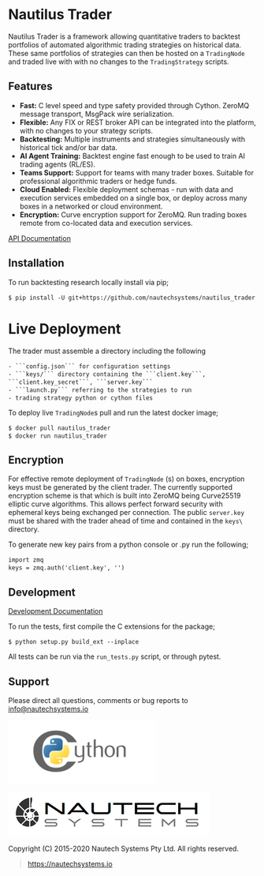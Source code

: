 # Nautilus Trader

Nautilus Trader is a framework allowing quantitative traders to backtest portfolios of automated
algorithmic trading strategies on historical data. These same portfolios of strategies can then be
hosted on a ```TradingNode``` and traded live with with no changes to the ```TradingStrategy```
scripts.

## Features
* **Fast:** C level speed and type safety provided through Cython. ZeroMQ message transport, MsgPack wire serialization.
* **Flexible:** Any FIX or REST broker API can be integrated into the platform, with no changes to your strategy scripts.
* **Backtesting:** Multiple instruments and strategies simultaneously with historical tick and/or bar data.
* **AI Agent Training:** Backtest engine fast enough to be used to train AI trading agents (RL/ES).
* **Teams Support:** Support for teams with many trader boxes. Suitable for professional algorithmic traders or hedge funds.
* **Cloud Enabled:** Flexible deployment schemas - run with data and execution services embedded on a single box, or deploy across many boxes in a networked or cloud environment.
* **Encryption:** Curve encryption support for ZeroMQ. Run trading boxes remote from co-located data and execution services.

[API Documentation](https://nautechsystems.io/nautilus/api)

## Installation
To run backtesting research locally install via pip;

    $ pip install -U git+https://github.com/nautechsystems/nautilus_trader

# Live Deployment

The trader must assemble a directory including the following

    - ```config.json``` for configuration settings
    - ```keys/``` directory containing the ```client.key```, ```client.key_secret```, ```server.key```
    - ```launch.py``` referring to the strategies to run
    - trading strategy python or cython files

To deploy live ```TradingNode```s pull and run the latest docker image;

    $ docker pull nautilus_trader
    $ docker run nautilus_trader

## Encryption

For effective remote deployment of ```TradingNode``` (s) on boxes, encryption keys must be generated
by the client trader. The currently supported encryption scheme is that which is built into ZeroMQ
being Curve25519 elliptic curve algorithms. This allows perfect forward security with ephemeral keys
being exchanged per connection. The public ```server.key``` must be shared with the trader ahead of
time and contained in the ```keys\``` directory.

To generate new key pairs from a python console or .py run the following;

    import zmq
    keys = zmq.auth('client.key', '')

## Development
[Development Documentation](docs/development)

To run the tests, first compile the C extensions for the package;

    $ python setup.py build_ext --inplace

All tests can be run via the `run_tests.py` script, or through pytest.

## Support
Please direct all questions, comments or bug reports to info@nautechsystems.io

![Alt text](docs/artwork/cython-logo-small.png "cython")

![Alt text](docs/artwork/nautechsystems_logo_small.png?raw=true "logo")

Copyright (C) 2015-2020 Nautech Systems Pty Ltd. All rights reserved.

> https://nautechsystems.io
